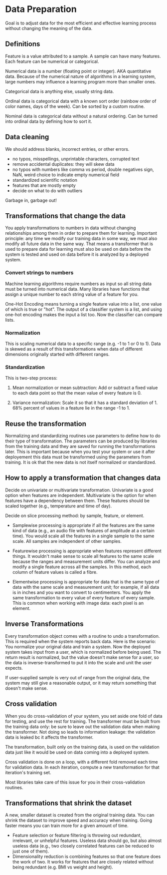 # Data Preparation

Goal is to adjust data for the most efficient and effective learning process without changing the meaning of the data.

## Definitions
Feature is a value attributed to a sample. A sample can have many features. Each feature can be numerical or categorical.

Numerical data is a number (floating point or integer). AKA quantitative data. Because of the numerical nature of algorithms in a learning system, large numbers may influence a learning program more than smaller ones.

Categorical data is anything else, usually string data.

Ordinal data is categorical data with a known sort order (rainbow order of color names, days of the week). Can be sorted by a custom routine.

Nominal data is categorical data without a natural ordering. Can be turned into ordinal data by defining how to sort it.

## Data cleaning

We should address blanks, incorrect entries, or other errors.

- no typos, misspellings, unprintable characters, corrupted text
- remove accidental duplicates: they will skew data
- no typos with numbers like comma vs period, double negatives sign, NaN, weird choice to indicate empty numerical field
- standardized scientific notation
- features that are mostly empty
- decide on what to do with outliers

Garbage in, garbage out!

## Transformations that change the data

You apply transformations to numbers in data without changing relationships among them in order to prepare them for learning. Important principle: any time we modify our training data in some way, we must also modify all future data in the same way. That means a transformer that is used to prepare data for learning must also be used on data before the system is tested and used on data before it is analyzed by a deployed system.

### Convert strings to numbers
Machine learning algorithms require numbers as input so all string data must be turned into numerical data. Many libraries have functions that assign a unique number to each string value of a feature for you.

One-Hot Encoding means turning a single feature value into a list, one value of which is true or "hot". The output of a classifier system is a list, and using one-hot encoding makes the input a list too. Now the classifier can compare lists.

### Normalization

This is scaling numerical data to a specific range (e.g. -1 to 1 or 0 to 1). Data is skewed as a result of this transformations when data of different dimensions originally started with different ranges.

### Standardization

This is two-step process: 

1. Mean normalization or mean subtraction: Add or subtract a fixed value to each data point so that the mean value of every feature is 0.

2. Variance normalization: Scale it so that it has a standard deviation of 1. 68% percent of values in a feature lie in the range -1 to 1.

## Reuse the transformation

Normalizing and standardizing routines use parameters to define how to do their type of transformation. The parameters can be produced by libraries from the training data and they are saved for running the transformations later. This is important because when you test your system or use it after deployement this data must be transformed using the parameters from training. It is ok that the new data is not itself normalized or standardized.

## How to apply a transformation that changes data

Decide on univariate or multivariate transformation. Univariate is a good option when features are independent. Multivariate is the option for when features have a dependency between them. These features should be scaled together (e.g., temperature and time of day).

Decide on slice processing method: by sample, feature, or element.

- Samplewise processing is appropriate if all the features are the same kind of data (e.g., an audio file with features of amplitude at a certain time). You would scale all the features in a single sample to the same scale. All samples are independent of other samples.

- Featurewise processing is appropriate when features represent different things. It wouldn't make sense to scale all features to the same scale because the ranges and measurement units differ. You can analyze and modify a single feature across all the samples. In this method, each column of feature values is called a fibre.

- Elementwise processing is appropriate for data that is the same type of data with the same scale and measurement unit; for example, if all data is in inches and you want to convert to centimenters. You apply the same transformation to every value of every feature of every sample. This is common when working with image data: each pixel is an element.

## Inverse Transformations

Every transformation object comes with a routine to undo a transformation. This is required when the system reports back data. Here is the scenario: You normalize your original data and train a system. Now the deployed system takes input from a user, which is normalized before being used. The return result is normalized, but the value doesn't make sense for a user, so the data is inverse-transformed to put it into the scale and unit the user expects.

If user-supplied sample is very out of range from the original data, the system may still give a reasonable output, or it may return something that doesn't make sense.

## Cross validation
When you do cross-validation of your system, you set aside one fold of data for testing, and use the rest for training. The transformer must be built from the training data only: be sure to leave out the validation data when making the transformer. Not doing so leads to information leakage: the validation data is leaked bc it affects the transformer.

The transformation, built only on the training data, is used on the validation data just like it would be used on data coming into a deployed system.

Cross validation is done on a loop, with a different fold removed each time for validation data. In each iteration, compute a new transformation for that iteration's training set.

Most libraries take care of this issue for you in their cross-validation routines.

## Transformations that shrink the dataset

A new, smaller dataset is created from the original training data. You can shrink the dataset to improve speed and accuracy when training. Going faster means you can train more for a given amount of time.

- Feature selection or feature filtering is throwing out redundant, irrelevant, or unhelpful features. Useless data should go, but also almost useless data (e.g., two closely correlated features can be reduced to just one of them).
- Dimensionality reduction is combining features so that one feature does the work of two. It works for features that are closely related without being redundant (e.g. BMI vs weight and height).
